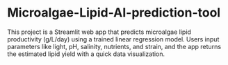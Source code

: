 # Microalgae-Lipid-AI-prediction-tool
This project is a Streamlit web app that predicts microalgae lipid productivity (g/L/day) using a trained linear regression model. Users input parameters like light, pH, salinity, nutrients, and strain, and the app returns the estimated lipid yield with a quick data visualization.
